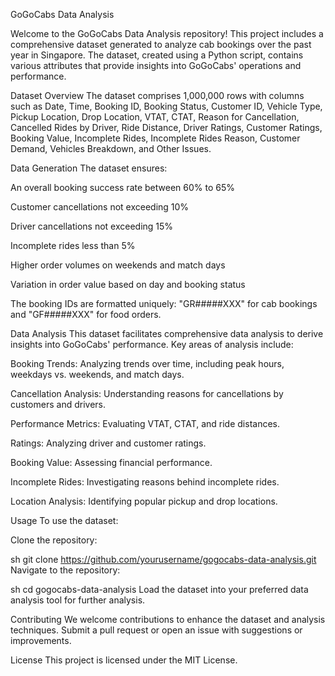 GoGoCabs 
Data Analysis


Welcome to the GoGoCabs Data Analysis repository! This project includes a comprehensive dataset generated to analyze cab bookings over the past year in Singapore. The dataset, created using a Python script, contains various attributes that provide insights into GoGoCabs' operations and performance.

Dataset Overview
The dataset comprises 1,000,000 rows with columns such as Date, Time, Booking ID, Booking Status, Customer ID, Vehicle Type, Pickup Location, Drop Location, VTAT, CTAT, Reason for Cancellation, Cancelled Rides by Driver, Ride Distance, Driver Ratings, Customer Ratings, Booking Value, Incomplete Rides, Incomplete Rides Reason, Customer Demand, Vehicles Breakdown, and Other Issues.

Data Generation
The dataset ensures:

An overall booking success rate between 60% to 65%

Customer cancellations not exceeding 10%

Driver cancellations not exceeding 15%

Incomplete rides less than 5%

Higher order volumes on weekends and match days

Variation in order value based on day and booking status

The booking IDs are formatted uniquely: "GR#####XXX" for cab bookings and "GF#####XXX" for food orders.

Data Analysis
This dataset facilitates comprehensive data analysis to derive insights into GoGoCabs' performance. Key areas of analysis include:

Booking Trends: Analyzing trends over time, including peak hours, weekdays vs. weekends, and match days.

Cancellation Analysis: Understanding reasons for cancellations by customers and drivers.

Performance Metrics: Evaluating VTAT, CTAT, and ride distances.

Ratings: Analyzing driver and customer ratings.

Booking Value: Assessing financial performance.

Incomplete Rides: Investigating reasons behind incomplete rides.

Location Analysis: Identifying popular pickup and drop locations.

Usage
To use the dataset:

Clone the repository:

sh
git clone https://github.com/yourusername/gogocabs-data-analysis.git
Navigate to the repository:

sh
cd gogocabs-data-analysis
Load the dataset into your preferred data analysis tool for further analysis.

Contributing
We welcome contributions to enhance the dataset and analysis techniques. Submit a pull request or open an issue with suggestions or improvements.

License
This project is licensed under the MIT License.
